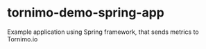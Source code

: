 # tornimo-demo-spring-app
Example application using Spring framework, that sends metrics to Tornimo.io
